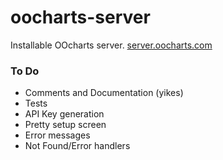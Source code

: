 oocharts-server
===============

Installable OOcharts server. [server.oocharts.com](http://server.oocharts.com)

### To Do ###
- Comments and Documentation (yikes)
- Tests
- API Key generation
- Pretty setup screen
- Error messages
- Not Found/Error handlers
